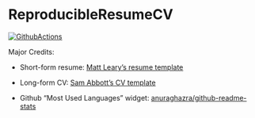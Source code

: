 
<!-- README.md is generated from README.Rmd. Please edit that file -->

# ReproducibleResumeCV

<!-- badges: start -->

[![GithubActions](https://github.com/TinasheMTapera/ReproducibleResumeCV/actions/workflows/render-rmarkdown.yaml/badge.svg)](https://github.com/TinasheMTapera/ReproducibleResumeCV/actions/workflows/render-rmarkdown.yaml)
<!-- badges: end -->

Major Credits:

- Short-form resume: [Matt Leary’s resume
  template](https://github.com/mleary/resume)

- Long-form CV: [Sam Abbott’s CV template](https://github.com/seabbs/cv)

- Github “Most Used Languages” widget:
  [anuraghazra/github-readme-stats](https://github.com/anuraghazra/github-readme-stats)
